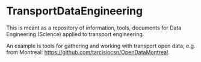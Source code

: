 # TransportDataEngineering

This is meant as a repository of information, tools, documents for Data Engineering (Science) applied to transport engineering. 

An example is tools for gathering and working with transport open data, e.g. from Montreal: https://github.com/tarcisiocsn/OpenDataMontreal.
